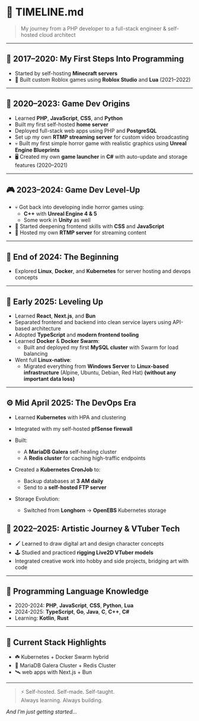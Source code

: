 # 🧭 TIMELINE.md  
> My journey from a PHP developer to a full-stack engineer & self-hosted cloud architect

---

## 🐣 2017–2020: My First Steps Into Programming

- Started by self-hosting **Minecraft servers**
- 🧱 Built custom Roblox games using **Roblox Studio** and **Lua** (2021–2022)

---

## 🐣 2020–2023: Game Dev Origins

- Learned **PHP**, **JavaScript**, **CSS**, and **Python**
- Built my first self-hosted **home server**
- Deployed full-stack web apps using PHP and **PostgreSQL**
- Set up my own **RTMP streaming server** for custom video broadcasting
- 💀 Built my first simple horror game with realistic graphics using **Unreal Engine Blueprints**
- 🖥️ Created my own **game launcher** in **C#** with auto-update and storage features (2020–2021)

---

## 🎮 2023–2024: Game Dev Level-Up

- 💀 Got back into developing indie horror games using:
  - **C++** with **Unreal Engine 4 & 5**
  - Some work in **Unity** as well
- 🎨 Started deepening frontend skills with **CSS** and **JavaScript**
- 📡 Hosted my own **RTMP server** for streaming content

---

## 🦣 End of 2024: The Beginning

- Explored **Linux**, **Docker**, and **Kubernetes** for server hosting and devops concepts

---

## 🚀 Early 2025: Leveling Up

- Learned **React**, **Next.js**, and **Bun**
- Separated frontend and backend into clean service layers using API-based architecture
- Adopted **TypeScript** and **modern frontend tooling**
- Learned **Docker** & **Docker Swarm**:
  - Built and deployed my first **MySQL cluster** with Swarm for load balancing
- Went full **Linux-native**:
  - Migrated everything from **Windows Server** to **Linux-based infrastructure** (Alpine, Ubuntu, Debian, Red Hat) __(without any important data loss)__

---

## ⚙️ Mid April 2025: The DevOps Era

- Learned **Kubernetes** with HPA and clustering
- Integrated with my self-hosted **pfSense firewall**
- Built:
  - A **MariaDB Galera** self-healing cluster
  - A **Redis cluster** for caching high-traffic endpoints
- Created a **Kubernetes CronJob** to:
  - Backup databases at **3 AM daily**
  - Send to a **self-hosted FTP server**

- Storage Evolution:
  - Switched from **Longhorn** → **OpenEBS** Kubernetes storage

## 🎨 2022–2025: Artistic Journey & VTuber Tech

- 🖌️ Learned to draw digital art and design character concepts
- 🕹️ Studied and practiced **rigging Live2D VTuber models**
- Integrated creative work into hobby and side projects, bridging art with code

---

## 🧠 Programming Language Knowledge

- 2020-2024: **PHP**, **JavaScript**, **CSS**, **Python**, **Lua**
- 2024-2025: **TypeScript**, **Go**, **Java**, **C**, **C++**, **C#**
- Learning: **Kotlin**, **Rust**

---

## 📌 Current Stack Highlights

- ☘️ Kubernetes + Docker Swarm hybrid
- 🐘 MariaDB Galera Cluster + Redis Cluster
- 🛰️ web apps with Next.js + Bun

---

  > ⚡ Self-hosted. Self-made. Self-taught.  
  > Always learning. Always building.

_And I’m just getting started..._
